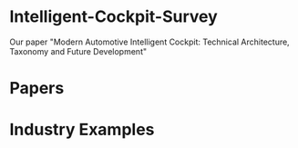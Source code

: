 # Intelligent-Cockpit-Survey
Our paper "Modern Automotive Intelligent Cockpit: Technical Architecture, Taxonomy and Future Development"

Papers
=====

Industry Examples
=====
